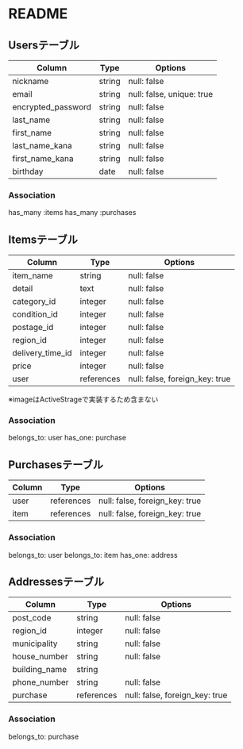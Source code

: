 # README

## Usersテーブル

|Column             |Type   |Options                   |
|-------------------|-------|--------------------------|
|nickname           |string |null: false               |
|email              |string |null: false, unique: true |
|encrypted_password |string |null: false               |
|last_name          |string |null: false               |
|first_name         |string |null: false               |
|last_name_kana     |string |null: false               |
|first_name_kana    |string |null: false               |
|birthday           |date   |null: false               |

### Association
has_many :items
has_many :purchases


## Itemsテーブル

|Column           |Type       |Options                        |
|-----------------|-----------|-------------------------------|
|item_name        |string     |null: false                    |
|detail           |text       |null: false                    |
|category_id      |integer    |null: false                    |
|condition_id     |integer    |null: false                    |
|postage_id       |integer    |null: false                    |
|region_id        |integer    |null: false                    |
|delivery_time_id |integer    |null: false                    |
|price            |integer    |null: false                    |
|user             |references |null: false, foreign_key: true |

※imageはActiveStrageで実装するため含まない

### Association
belongs_to: user
has_one: purchase


## Purchasesテーブル

|Column  |Type       |Options                        |
|--------|-----------|-------------------------------|
|user    |references |null: false, foreign_key: true |
|item    |references |null: false, foreign_key: true |

### Association
belongs_to: user
belongs_to: item
has_one: address


## Addressesテーブル

|Column        |Type       |Options                        |
|--------------|-----------|-------------------------------|
|post_code     |string     |null: false                    |
|region_id     |integer    |null: false                    |
|municipality  |string     |null: false                    |
|house_number  |string     |null: false                    |
|building_name |string     |                               |
|phone_number  |string     |null: false                    |
|purchase      |references |null: false, foreign_key: true |


### Association
belongs_to: purchase